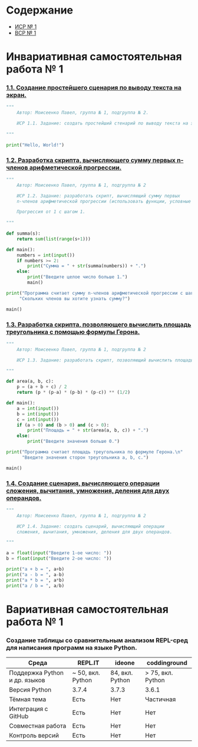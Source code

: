 # Содержание
- [ИСР № 1](#инвариативная-самостоятельная-работа--1)
- [ВСР № 1](#вариативная-самостоятельная-работа--1)

# Инвариативная самостоятельная работа № 1

### [1.1. Создание простейшего сценария по выводу текста на экран.](https://repl.it/@Rakleed/programming-indepworkinvar1-1)
```python
"""
    Автор: Моисеенко Павел, группа № 1, подгруппа № 2.

    ИСР 1.1. Задание: создать простейший стенарий по выводу текста на экран.
    
"""

print("Hello, World!")
```

### [1.2. Разработка скрипта, вычисляющего сумму первых n-членов арифметической прогрессии.](https://repl.it/@Rakleed/programming-indepworkinvar1-2)
```python
"""
    Автор: Моисеенко Павел, группа № 1, подгруппа № 2

    ИСР 1.2. Задание: разработать скрипт, вычисляющий сумму первых 
    n-членов арифметической прогрессии (использовать функции, условные операторы).

    Прогрессия от 1 с шагом 1.
    
"""

def summa(s):
    return sum(list(range(s+1)))

def main():
    numbers = int(input())
    if numbers >= 2:
        print("Сумма = " + str(summa(numbers)) + ".")
    else:
        print("Введите целое число больше 1.")
        main()

print("Программа считает сумму n-членов арифметической прогрессии c шагом 1.\n"
     "Скольких членов вы хотите узнать сумму?")

main()
```

### [1.3. Разработка скрипта, позволяющего вычислить площадь треугольника с помощью формулы Герона.](https://repl.it/@Rakleed/programming-indepworkinvar1-3)
```python
"""
    Автор: Моисеенко Павел, группа № 1, подгруппа № 2

    ИСР 1.3. Задание: разработать скрипт, позволяющий вычислить площадь треугольника с помощью формулы Герона.

"""

def area(a, b, c):
    p = (a + b + c) / 2
    return (p * (p-a) * (p-b) * (p-c)) ** (1/2)

def main():
    a = int(input())
    b = int(input())
    c = int(input())
    if (a > 0) and (b > 0) and (c > 0):
        print("Площадь = " + str(area(a, b, c)) + ".")
    else:
        print("Введите значения больше 0.")

print("Программа считает площадь треугольника по формуле Герона.\n"
      "Введите значения сторон треугольника a, b, c.")

main()
```

### [1.4. Создание сценария, вычисляющего операции сложения, вычитания, умножения, деления для двух операндов.](https://repl.it/@Rakleed/programming-indepworkinvar1-4)
```python
"""
    Автор: Моисеенко Павел, группа № 1, подгруппа № 2

    ИСР 1.4. Задание: создать сценарий, вычисляющий операции 
    сложения, вычитания, умножения, деления для двух операндов.

"""

a = float(input("Введите 1-ое число: "))
b = float(input("Введите 2-ое число: "))

print("a + b = ", a+b)
print("a - b = ", a-b)
print("a * b = ", a*b)
print("a / b = ", a/b)
```

# Вариативная самостоятельная работа № 1

### Создание таблицы со сравнительным анализом REPL-сред для написания программ на языке Python.
| Среда                         | REPL.IT           | ideone          | coddinground      |
|-------------------------------|-------------------|-----------------|-------------------|
| Поддержка Python и др. языков | ~ 50, вкл. Python | 84, вкл. Python | > 75, вкл. Python |
| Версия Python                 | 3.7.4             | 3.7.3           | 3.6.1             |
| Тёмная тема                   | Есть              | Нет             | Частичная         |
| Интеграция с GitHub           | Есть              | Нет             | Нет               |
| Совместная работа             | Есть              | Нет             | Нет               |
| Контроль версий               | Есть              | Нет             | Нет               |
